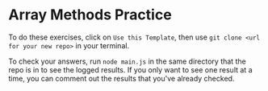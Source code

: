 # Array Methods Practice

To do these exercises, click on `Use this Template`, then use `git clone <url for your new repo>` in your terminal. 

To check your answers, run `node main.js` in the same directory that the repo is in to see the logged results. If you only want to see one result at a time, you can comment out the results that you've already checked. 